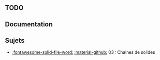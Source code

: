 [comment]: <> (Généré automatiquement par make_page_systemes.py, creation_fichiers_systemes)

## TODO  
## Documentation 
## Sujets 
- [:fontawesome-solid-file-word:](https://github.com/xpessoles/TP_Sujets/raw/main/03_ChainesDeSolides/20_Toit206_03_ChaineDeSolides.docx) [:material-github:](https://github.com/xpessoles/TP_Sujets/tree/main/03_ChainesDeSolides) 03 : Chaines de solides
